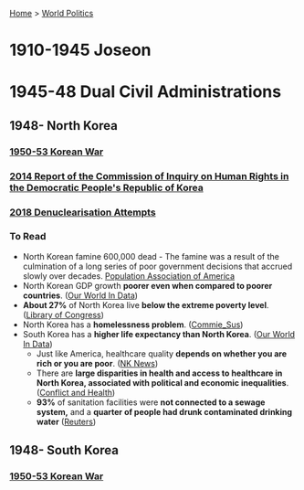[Home](../index) > [World Politics](../World%20Politics)
# 1910-1945 Joseon

# 1945-48 Dual Civil Administrations

## 1948- North Korea
### [1950-53 Korean War](South%20Korea/1950-53%20Korean%20War)  
### [2014 Report of the Commission of Inquiry on Human Rights in the Democratic People's Republic of Korea](North%20Korea/2014%20Report%20of%20the%20Commission%20of%20Inquiry%20on%20Human%20Rights%20in%20the%20Democratic%20People's%20Republic%20of%20Korea)  
### [2018 Denuclearisation Attempts](North%20Korea/2018%20Denuclearisation%20Attempts)  
### To Read
- North Korean famine 600,000 dead - The famine was a result of the culmination of a long series of poor government decisions that accrued slowly over decades. [Population Association of America](https://web.archive.org/web/20220209000506/https://paa2011.princeton.edu/papers/111030)
- North Korean GDP growth **poorer even when compared to poorer countries**. ([Our World In Data](https://web.archive.org/web/20220209000506/https://ourworldindata.org/grapher/gdp-per-capita-clio-infra?tab=chart&time=1950..latest&country=PRK~JAM~GTM~URY~DOM~HTI~AGO~ARG~AFG))
- **About 27%** of North Korea live **below the extreme poverty level**. ([Library of Congress](https://web.archive.org/web/20220209000506/https://files.catbox.moe/glvrzk.pdf#page=8))
- North Korea has a **homelessness problem**. ([Commie_Sus](https://web.archive.org/web/20220209000506/https://rentry.co/commiesushomeless/pdf))
- South Korea has a **higher life expectancy than North Korea**. ([Our World In Data](https://web.archive.org/web/20220209000506/https://ourworldindata.org/grapher/life-expectancy?country=KOR%7EPRK))
    - Just like America, healthcare quality **depends on whether you are rich or you are poor**. ([NK News](https://web.archive.org/web/20220209000506/https://www.nknews.org/2020/02/ask-a-north-korean-what-is-the-healthcare-system-in-the-dprk-really-like/))
    - There are **large disparities in health and access to healthcare in North Korea, associated with political and economic inequalities**. ([Conflict and Health](https://web.archive.org/web/20220209000506/https://conflictandhealth.biomedcentral.com/track/pdf/10.1186/s13031-020-00284-y.pdf))
    - **93%** of sanitation facilities were **not connected to a sewage system,** and a **quarter of people had drunk contaminated drinking water** ([Reuters](https://web.archive.org/web/20220209000506/https://www.reuters.com/article/us-northkorea-unicef/tackling-north-koreas-chronically-poor-sewage-not-rocket-science-u-n-idUSKBN1JG2Q4))
## 1948- South Korea
### [1950-53 Korean War](South%20Korea/1950-53%20Korean%20War)  